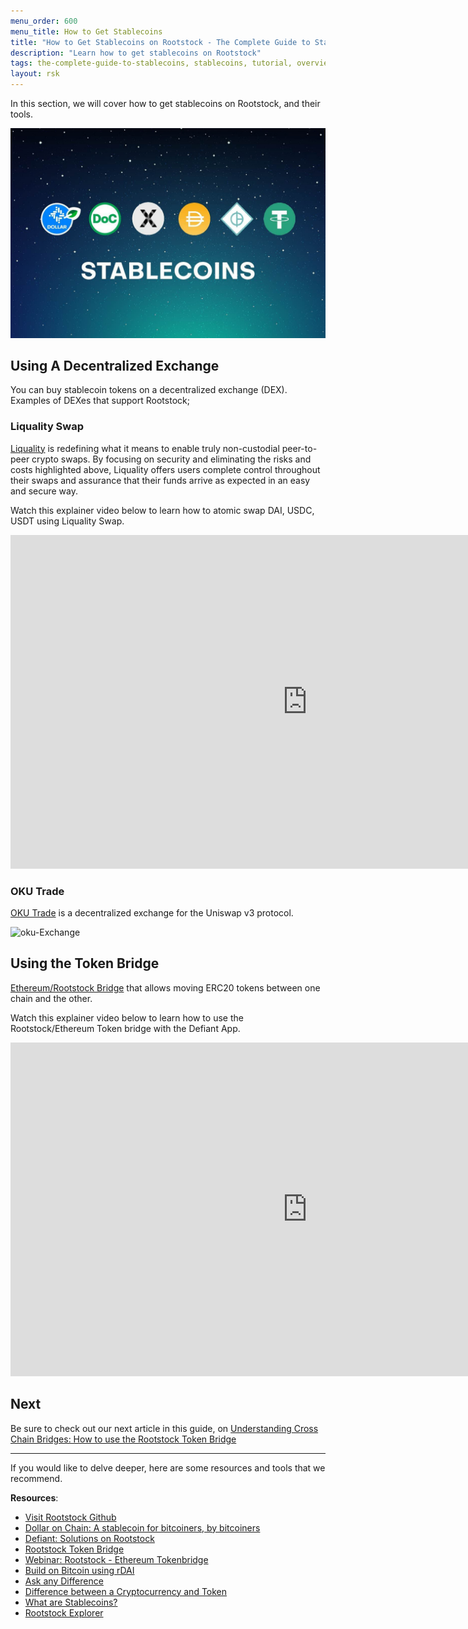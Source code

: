 ```yaml
---
menu_order: 600
menu_title: How to Get Stablecoins
title: "How to Get Stablecoins on Rootstock - The Complete Guide to Stablecoins"
description: "Learn how to get stablecoins on Rootstock"
tags: the-complete-guide-to-stablecoins, stablecoins, tutorial, overview, guides, tokens, defiant, tokenbridge, cross-chain, bridge, web3, bitcoin, rsk, rootstock, peer-to-peer, blockchain
layout: rsk
---
```


In this section, we will cover how to get stablecoins on Rootstock, and their tools.

![stablecoin banner](/assets/img/guides/stablecoin/stablecoin-overview-banner.jpg)

## Using A Decentralized Exchange

You can buy stablecoin tokens on a decentralized exchange (DEX). Examples of DEXes that support Rootstock;

### Liquality Swap

[Liquality](https://liquality.io/atomic-swap-dapp.html) is redefining what it means to enable truly non-custodial peer-to-peer crypto swaps. By focusing on security and eliminating the risks and costs highlighted above, Liquality offers users complete control throughout their swaps and assurance that their funds arrive as expected in an easy and secure way.

Watch this explainer video below to learn how to atomic swap DAI, USDC, USDT using Liquality Swap.

<div class="video-container">
  <iframe width="949" height="534" src="https://youtube.com/embed/G8zcvEy2Ccw"   frameborder="0" allow="accelerometer; autoplay; encrypted-media; gyroscope; picture-in-picture" allowfullscreen></iframe>
</div>

### OKU Trade

[OKU Trade](https://oku.trade/app/rootstock/) is a decentralized exchange for the Uniswap v3 protocol.

![oku-Exchange](/assets/img/guides/get-crypto-on-rsk/oku-wrbtc-rusdt.png)

## Using the Token Bridge

[Ethereum/Rootstock Bridge](https://developers.rsk.co/tools/tokenbridge/) that allows moving ERC20 tokens between one chain and the other.

Watch this explainer video below to learn how to use the Rootstock/Ethereum Token bridge with the Defiant App.

<div class="video-container">
  <iframe width="949" height="534" src="https://youtube.com/embed/rjxuQnJ-jv0"   frameborder="0" allow="accelerometer; autoplay; encrypted-media; gyroscope; picture-in-picture" allowfullscreen></iframe>
</div>

## Next

Be sure to check out our next article in this guide,
on [Understanding Cross Chain Bridges: How to use the Rootstock Token Bridge](/guides/stablecoin/how-to-use-rsk-tokenbridge/)

----

If you would like to delve deeper, here are some resources and tools that we recommend.

**Resources**:

- [Visit Rootstock Github](https://github.com/rsksmart/devportal) 
- [Dollar on Chain: A stablecoin for bitcoiners, by bitcoiners](https://moneyonchain.com/blog/dollar-on-chain-chain-a-bitcoin-stablecoin-by-bitcoiners/)
- [Defiant: Solutions on Rootstock](https://developers.rsk.co/solutions/defiant/)
- [Rootstock Token Bridge](https://tokenbridge.rsk.co/)
- [Webinar: Rootstock - Ethereum Tokenbridge](https://youtu.be/3ZOvpLE3MvM)
- [Build on Bitcoin using rDAI](https://youtu.be/2yApyI9Zvu8)
- [Ask any Difference](https://askanydifference.com/)
- [Difference between a Cryptocurrency and Token](https://developers.rsk.co/kb/get-crypto-on-rsk/cryptocurrency-vs-token/)
- [What are Stablecoins?](https://youtu.be/JHzyQS1rc_s)
- [Rootstock Explorer](https://explorer.rsk.co/)